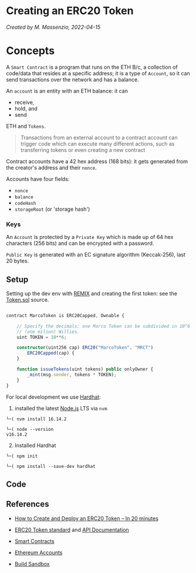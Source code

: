 # Creating an ERC20 Token

*Created by M. Massenzio, 2022-04-15*

# Concepts

A `Smart Contract` is a program that runs on the ETH B/c, a collection of code/data that resides at a specific address; it is a type of `Account`, so it can send transactions over the network and has a balance.

An `account` is an entity with an ETH balance: it can

* receive,
* hold, and
* send

ETH and `Tokens`.

> Transactions from an external account to a contract account can trigger code which can execute many different actions, such as transferring tokens or even creating a new contract

Contract accounts have a 42 hex address (168 bits): it gets generated from the creator's address and their `nonce`.

Accounts have four fields:

* `nonce`
* `balance`
* `codeHash`
* `storageRoot` (or 'storage hash')


### Keys

An `Account` is protected by a `Private Key` which is made up of 64 hex characters (256 bits) and can be encrypted with a password.

`Public Key` is generated with an EC signature algorithm (Keccak-256), last 20 bytes.


## Setup

Setting up the dev env with [REMIX](https://remix.ethereum.org/) and creating the first token: see the [Token.sol](token.sol) source.

```typescript

contract MarcoToken is ERC20Capped, Ownable {

    // Specify the decimals: one Marco Token can be subdivided in 10^6
    // (one milion) Willies.
    uint TOKEN = 10**6;

    constructor(uint256 cap) ERC20("MarcoToken", "MRCT")
        ERC20Capped(cap) {
    }

    function issueTokens(uint tokens) public onlyOwner {
        _mint(msg.sender, tokens * TOKEN);
    }
}

```

For local development we use [Hardhat](https://hardhat.org/):

1. installed the latest [Node.js](https://nodejs.org) LTS via `nvm`

```shell
└─( nvm install 16.14.2

└─( node --version
v16.14.2

```

2. Installed Hardhat

```shell
└─( npm init      

└─( npm install --save-dev hardhat
```


## Code



## References


- [How to Create and Deploy an ERC20 Token – In 20 minutes](https://vitto.cc/how-to-create-and-deploy-an-erc20-token-in-20-minutes/)

- [ERC20 Token standard](https://ethereum.org/en/developers/docs/standards/tokens/erc-20/) and [API Documentation](https://docs.openzeppelin.com/contracts/4.x/api/token/erc20)

- [Smart Contracts](https://ethereum.org/en/developers/docs/smart-contracts/)

- [Ethereum Accounts](https://ethereum.org/en/developers/docs/accounts/)

- [Build Sandbox](https://sandbox.eth.build/)
